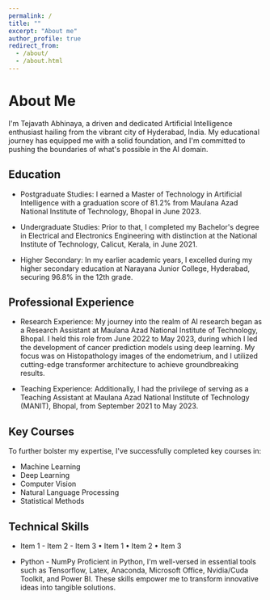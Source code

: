 ```yaml
---
permalink: /
title: ""
excerpt: "About me"
author_profile: true
redirect_from: 
  - /about/
  - /about.html
---
```

About Me
======
I'm Tejavath Abhinaya, a driven and dedicated Artificial Intelligence enthusiast hailing from the vibrant city of Hyderabad, India. My educational journey has equipped me with a solid foundation, and I'm committed to pushing the boundaries of what's possible in the AI domain.

## Education

- Postgraduate Studies: I earned a Master of Technology in Artificial Intelligence with a graduation score of 81.2% from Maulana Azad National Institute of Technology, Bhopal in June 2023.

- Undergraduate Studies: Prior to that, I completed my Bachelor's degree in Electrical and Electronics Engineering with distinction at the National Institute of Technology, Calicut, Kerala, in June 2021.

- Higher Secondary: In my earlier academic years, I excelled during my higher secondary education at Narayana Junior College, Hyderabad, securing 96.8% in the 12th grade.

## Professional Experience

- Research Experience: My journey into the realm of AI research began as a Research Assistant at Maulana Azad National Institute of Technology, Bhopal. I held this role from June 2022 to May 2023, during which I led the development of cancer prediction models using deep learning. My focus was on Histopathology images of the endometrium, and I utilized cutting-edge transformer architecture to achieve groundbreaking results.

- Teaching Experience: Additionally, I had the privilege of serving as a Teaching Assistant at Maulana Azad National Institute of Technology (MANIT), Bhopal, from September 2021 to May 2023.

## Key Courses

To further bolster my expertise, I've successfully completed key courses in:

- Machine Learning
- Deep Learning
- Computer Vision
- Natural Language Processing
- Statistical Methods

## Technical Skills
- Item 1 - Item 2 - Item 3
&bull; Item 1 &bull; Item 2 &bull; Item 3


- Python - NumPy
Proficient in Python, I'm well-versed in essential tools such as Tensorflow, Latex, Anaconda, Microsoft Office, Nvidia/Cuda Toolkit, and Power BI. These skills empower me to transform innovative ideas into tangible solutions.






